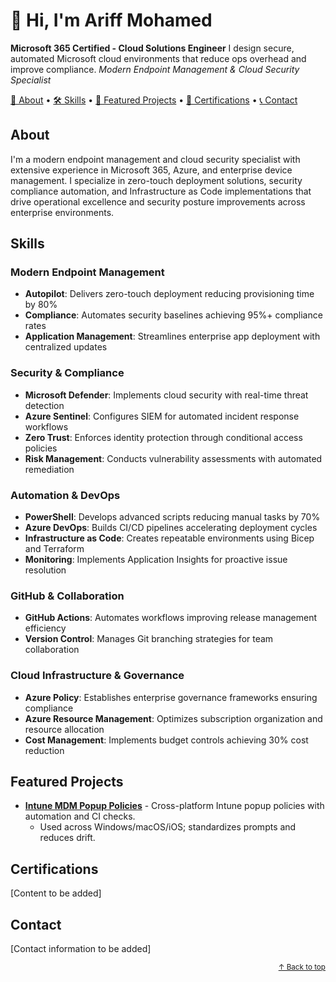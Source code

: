 # 👋 Hi, I'm Ariff Mohamed
**Microsoft 365 Certified - Cloud Solutions Engineer**
I design secure, automated Microsoft cloud environments that reduce ops overhead and improve compliance.
*Modern Endpoint Management & Cloud Security Specialist*

[📖 About](#about) • [🛠️ Skills](#skills) • [🚀 Featured Projects](#featured-projects) • [🏅 Certifications](#certifications) • [📞 Contact](#contact)

## About
I'm a modern endpoint management and cloud security specialist with extensive experience in Microsoft 365, Azure, and enterprise device management. I specialize in zero-touch deployment solutions, security compliance automation, and Infrastructure as Code implementations that drive operational excellence and security posture improvements across enterprise environments.

## Skills
### Modern Endpoint Management
- **Autopilot**: Delivers zero-touch deployment reducing provisioning time by 80%
- **Compliance**: Automates security baselines achieving 95%+ compliance rates
- **Application Management**: Streamlines enterprise app deployment with centralized updates

### Security & Compliance
- **Microsoft Defender**: Implements cloud security with real-time threat detection
- **Azure Sentinel**: Configures SIEM for automated incident response workflows
- **Zero Trust**: Enforces identity protection through conditional access policies
- **Risk Management**: Conducts vulnerability assessments with automated remediation

### Automation & DevOps
- **PowerShell**: Develops advanced scripts reducing manual tasks by 70%
- **Azure DevOps**: Builds CI/CD pipelines accelerating deployment cycles
- **Infrastructure as Code**: Creates repeatable environments using Bicep and Terraform
- **Monitoring**: Implements Application Insights for proactive issue resolution

### GitHub & Collaboration
- **GitHub Actions**: Automates workflows improving release management efficiency
- **Version Control**: Manages Git branching strategies for team collaboration

### Cloud Infrastructure & Governance
- **Azure Policy**: Establishes enterprise governance frameworks ensuring compliance
- **Azure Resource Management**: Optimizes subscription organization and resource allocation
- **Cost Management**: Implements budget controls achieving 30% cost reduction

## Featured Projects
- [**Intune MDM Popup Policies**](https://github.com/a-ariff/Intune-MDM-Popup-Policies-macOS-Safari-Edge-Chrome-and-Windows-Edge-Chrome-) - Cross-platform Intune popup policies with automation and CI checks.
  - Used across Windows/macOS/iOS; standardizes prompts and reduces drift.

## Certifications
[Content to be added]

## Contact
[Contact information to be added]

<p align="right"><sub><a href="#readme">↑ Back to top</a></sub></p>
